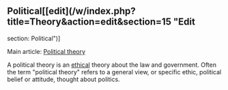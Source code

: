 ## Political[[edit](/w/index.php?title=Theory&action=edit&section=15 "Edit
section: Political")]

Main article: [Political theory](/wiki/Political\_theory "Political theory")

A political theory is an [ethical](/wiki/Ethics "Ethics") theory about the law
and government. Often the term "political theory" refers to a general view, or
specific ethic, political belief or attitude, thought about politics.
